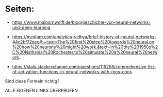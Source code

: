 # Seiten:

- <https://www.maibornwolff.de/blog/geschichte-von-neural-networks-und-deep-learning>

- <https://medium.com/analytics-vidhya/brief-history-of-neural-networks-44c2bf72eec#:~:text=The%20first%20step%20towards%20neural,on%20how%20neurons%20might%20work.&text=In%20the%201950s%2C%20Nathanial%20Rochester,to%20simulate%20a%20neural%20network>.

- <https://stats.stackexchange.com/questions/115258/comprehensive-list-of-activation-functions-in-neural-networks-with-pros-cons>

Sind diese Formeln richtig?

ALLE EIGENEN LINKS ÜBERPRÜFEN